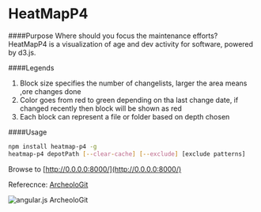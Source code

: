 HeatMapP4
===========

####Purpose
Where should you focus the maintenance efforts? HeatMapP4 is a visualization of age and dev activity for software, powered by d3.js.

####Legends
1. Block size specifies the number of changelists, larger the area means ,ore changes done
2. Color goes from red to green depending on tha last change date, if changed recently then block will be shown as red
3. Each block can represent a file or folder based on depth chosen

####Usage
```sh
npm install heatmap-p4 -g
heatmap-p4 depotPath [--clear-cache] [--exclude] [exclude patterns]
```

Browse to [http://0.0.0.0:8000/](http://0.0.0.0:8000/)


Referecnce: [ArcheoloGit](https://github.com/marmelab/ArcheoloGit)


![angular.js ArcheoloGit](http://marmelab.com/ArcheoloGit/angularjs.png)